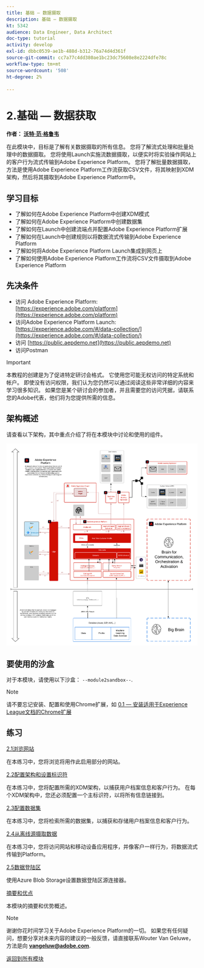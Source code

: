 ```yaml
---
title: 基础 — 数据摄取
description: 基础 — 数据摄取
kt: 5342
audience: Data Engineer, Data Architect
doc-type: tutorial
activity: develop
exl-id: dbbc0539-ae1b-488d-b312-76a74d4d361f
source-git-commit: cc7a77c4dd380ae1bc23dc75608e8e2224dfe78c
workflow-type: tm+mt
source-wordcount: '508'
ht-degree: 2%

---
```


# 2.基础 — 数据获取

**作者： [沃特·范·格鲁韦](https://www.linkedin.com/in/woutervangeluwe/)**

在此模块中，目标是了解有关数据摄取的所有信息。 您将了解流式处理和批量处理中的数据摄取。 您将使用Launch实施流数据摄取，以便实时将实验操作网站上的客户行为流式传输到Adobe Experience Platform。 您将了解批量数据摄取，方法是使用Adobe Experience Platform工作流获取CSV文件，将其映射到XDM架构，然后将其摄取到Adobe Experience Platform中。

## 学习目标

- 了解如何在Adobe Experience Platform中创建XDM模式
- 了解如何在Adobe Experience Platform中创建数据集
- 了解如何在Launch中创建流端点并配置Adobe Experience Platform扩展
- 了解如何在Launch中创建规则以将数据流式传输到Adobe Experience Platform
- 了解如何将Adobe Experience Platform Launch集成到网页上
- 了解如何使用Adobe Experience Platform工作流将CSV文件摄取到Adobe Experience Platform

## 先决条件

- 访问 Adobe Experience Platform: [https://experience.adobe.com/platform](https://experience.adobe.com/platform)
- 访问Adobe Experience Platform Launch: [https://experience.adobe.com/#/data-collection/](https://experience.adobe.com/#/data-collection/)
- 访问 [https://public.aepdemo.net](https://public.aepdemo.net)
- 访问Postman

>[!IMPORTANT]
>
>本教程的创建是为了促进特定研讨会格式。 它使用您可能无权访问的特定系统和帐户。 即使没有访问权限，我们认为您仍然可以通过阅读这些非常详细的内容来学习很多知识。 如果您是某个研讨会的参加者，并且需要您的访问凭据，请联系您的Adobe代表，他们将为您提供所需的信息。

## 架构概述

请查看以下架构，其中重点介绍了将在本模块中讨论和使用的组件。

![架构概述](../../assets/images/architecturem2.png)

## 要使用的沙盒

对于本模块，请使用以下沙盒： `--module2sandbox--`.

>[!NOTE]
>
>请不要忘记安装、配置和使用Chrome扩展，如 [0.1 — 安装适用于Experience League文档的Chrome扩展](../module0/ex1.md)

## 练习

[2.1浏览网站](./ex1.md)

在本练习中，您将浏览将用作此启用部分的网站。

[2.2配置架构和设置标识符](./ex2.md)

在本练习中，您将配置所需的XDM架构，以捕获用户档案信息和客户行为。 在每个XDM架构中，您还必须配置一个主标识符，以将所有信息链接到。

[2.3配置数据集](./ex3.md)

在本练习中，您将检索所需的数据集，以捕获和存储用户档案信息和客户行为。

[2.4从离线源摄取数据](./ex4.md)

在本练习中，您将访问网站和移动设备应用程序，并像客户一样行为，将数据流式传输到Platform。

[2.5数据登陆区](./ex5.md)

使用Azure Blob Storage设置数据登陆区源连接器。

[摘要和优点](./summary.md)

本模块的摘要和优势概述。

>[!NOTE]
>
>谢谢你花时间学习关于Adobe Experience Platform的一切。 如果您有任何疑问，想要分享对未来内容的建议的一般反馈，请直接联系Wouter Van Geluwe，方法是向 **vangeluw@adobe.com**.

[返回到所有模块](../../overview.md)
